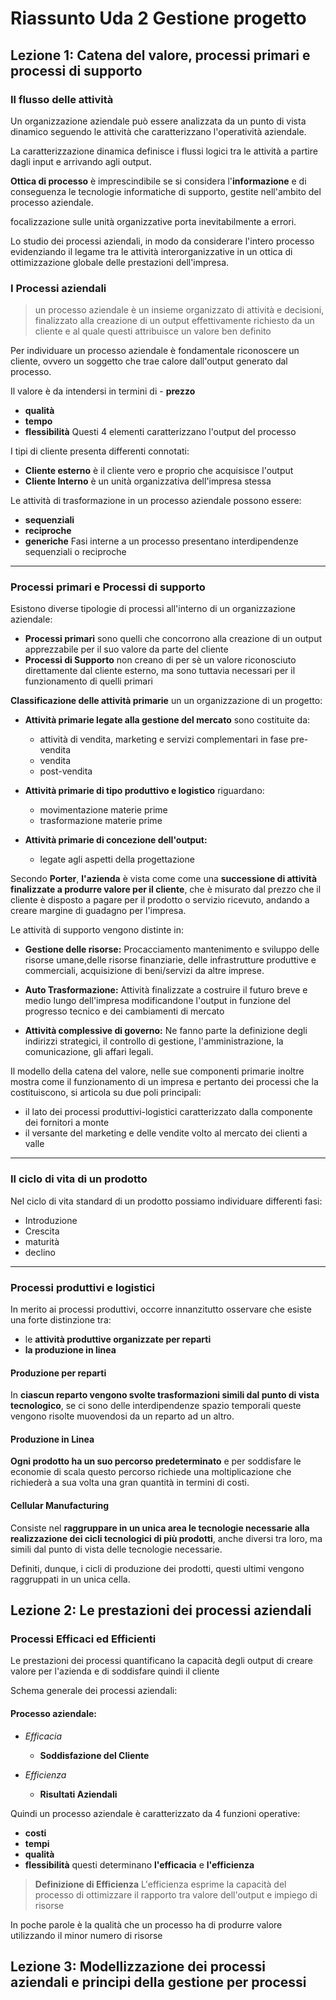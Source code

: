 # Riassunto Uda 2 Gestione progetto


## Lezione 1: Catena del valore, processi primari e processi di supporto

### Il flusso delle attività

Un organizzazione aziendale può essere analizzata da un punto di vista dinamico seguendo le attività che caratterizzano l'operatività aziendale.

La caratterizzazione dinamica definisce i flussi logici tra le attività a partire dagli input e arrivando agli output.

**Ottica di processo** è imprescindibile se si considera l'**informazione** e di conseguenza le tecnologie informatiche di supporto, gestite nell'ambito del processo aziendale.

focalizzazione sulle unità organizzative porta inevitabilmente a errori.

Lo studio dei processi aziendali, in modo da considerare l'intero processo evidenziando il legame tra  le attività interorganizzative in un ottica di ottimizzazione globale delle prestazioni dell'impresa.

### I Processi aziendali

> un processo aziendale è un insieme organizzato di attività e decisioni, finalizzato alla creazione di un output effettivamente richiesto da un cliente e al quale questi attribuisce un valore ben definito

Per individuare un processo aziendale è fondamentale riconoscere un cliente, ovvero un soggetto che trae calore dall'output generato dal processo.

Il valore è da intendersi in termini di - **prezzo** 
- **qualità** 
- **tempo** 
- **flessibilità**
Questi 4 elementi caratterizzano l'output del processo


I tipi di cliente presenta differenti connotati:
- **Cliente esterno** è il cliente vero e proprio che acquisisce l'output
- **Cliente Interno** è un unità organizzativa dell'impresa stessa

Le attività di trasformazione in un processo aziendale possono essere:
- **sequenziali**
- **reciproche**
- **generiche**
Fasi interne a un processo presentano interdipendenze sequenziali o reciproche 
- - - 
### Processi primari e Processi di supporto

Esistono diverse tipologie di processi all'interno di un organizzazione aziendale:
- **Processi primari**
sono quelli che concorrono alla creazione di un output apprezzabile per il suo valore da parte del cliente
- **Processi di Supporto**
non creano di per sè un valore riconosciuto direttamente dal cliente esterno, ma sono tuttavia necessari per il funzionamento di quelli primari

**Classificazione delle attività primarie** un un organizzazione di un progetto:

-  **Attività primarie legate alla gestione del mercato** sono costituite da:
	- attività di vendita, marketing e servizi complementari in fase pre-vendita
	- vendita 
	- post-vendita

- **Attività primarie di tipo produttivo e logistico** riguardano:
	- movimentazione materie prime
	- trasformazione materie prime
- **Attività primarie di concezione dell'output:**
	- legate agli aspetti della progettazione

Secondo **Porter**, **l'azienda** è vista come come una **successione di attività finalizzate a produrre valore per il cliente**, che è misurato dal prezzo che il cliente  è disposto a pagare per il prodotto o servizio ricevuto, andando a creare margine di guadagno per l'impresa.

 Le attività di supporto vengono distinte in:
 - **Gestione delle risorse:**
Procacciamento mantenimento e sviluppo delle risorse umane,delle risorse finanziarie, delle infrastrutture produttive e commerciali, acquisizione di beni/servizi da altre imprese.

- **Auto Trasformazione:**
Attività finalizzate a costruire il futuro breve e medio lungo dell'impresa modificandone l'output in funzione del progresso tecnico e dei cambiamenti di mercato

- **Attività complessive di governo:**
Ne fanno parte la definizione degli indirizzi strategici, il controllo di gestione, l'amministrazione, la comunicazione, gli affari legali.

Il modello della catena del valore, nelle sue componenti primarie inoltre mostra come il funzionamento di un impresa e pertanto dei processi che la costituiscono, si articola su due poli principali:
- il lato dei processi produttivi-logistici caratterizzato dalla componente dei fornitori a monte
- il versante del marketing e delle vendite volto al mercato dei clienti a valle
- - - 
### Il ciclo di vita di un prodotto

Nel ciclo di vita standard di un prodotto possiamo individuare differenti fasi:
- Introduzione
- Crescita
- maturità
- declino
- - -
### Processi produttivi e logistici

In merito ai processi produttivi, occorre innanzitutto osservare che esiste una forte distinzione tra:
- le **attività produttive organizzate per reparti** 
- **la produzione in linea**

 #### Produzione per reparti

In **ciascun reparto vengono svolte trasformazioni simili dal punto di vista tecnologico**, se ci sono delle interdipendenze spazio temporali queste vengono risolte muovendosi da un reparto ad un altro.

#### Produzione in Linea

**Ogni prodotto ha un suo percorso predeterminato** e per soddisfare le economie di scala questo percorso richiede una moltiplicazione che richiederà a sua volta una gran quantità in termini di costi.

#### Cellular Manufacturing

Consiste nel **raggruppare in un unica area le tecnologie necessarie alla realizzazione dei cicli tecnologici di più prodotti**, anche diversi tra loro, ma simili dal punto di vista delle tecnologie necessarie.

Definiti, dunque, i cicli di produzione dei prodotti, questi ultimi vengono raggruppati in un unica cella.


## Lezione 2: Le prestazioni dei processi aziendali

### Processi Efficaci ed Efficienti

Le prestazioni dei processi quantificano la capacità degli output di creare valore per l'azienda e di soddisfare quindi il cliente

Schema generale dei processi aziendali:

#### Processo aziendale:
- *Efficacia*
	- **Soddisfazione del Cliente**

- *Efficienza*
	- **Risultati Aziendali**


Quindi un processo aziendale è caratterizzato da 4 funzioni operative:
- **costi**
- **tempi**
- **qualità**
- **flessibilità**
questi determinano **l'efficacia** e **l'efficienza**

> **Definizione di Efficienza**
> L'efficienza esprime la capacità del processo di ottimizzare il rapporto tra valore dell'output e impiego di risorse

In poche parole è la qualità che un processo ha di produrre valore utilizzando il minor numero di risorse



## Lezione 3: Modellizzazione dei processi aziendali e principi della gestione per processi
<!--stackedit_data:
eyJoaXN0b3J5IjpbLTk4ODM1ODU1OSwtMjI1NjQ2OTAxLC02MT
Q5NDY2MzksMjAyNTk2MTg0MCwxNDE5NzQ3MTQyLC0xODEzNDkw
NjA5LDE2MTg4ODUzOTUsLTU1ODY2MTA3LC0xNDMyMTE3NzI2LC
0xMjI3NDQ1ODMsNzc4OTQ4ODA4LC03MzU5MDk3MzYsMjA5NTA4
ODQ1Niw3NTU1MzI2MTgsMTU0OTMzMzE3M119
-->